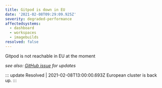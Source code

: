 ```yaml
---
title: Gitpod is down in EU
date: '2021-02-08T09:29:09.925Z'
severity: degraded-performance
affectedsystems:
  - dashboard
  - workspaces
  - imagebuilds
resolved: false
---
```

Gitpod is not reachable in EU at the moment

*see also: [GitHub issue](https://github.com/gitpod-io/gitpod/issues/3146) for updates*

::: update Resolved | 2021-02-08T13:00:00.693Z
European cluster is back up.
:::

<!--- language code: en -->
